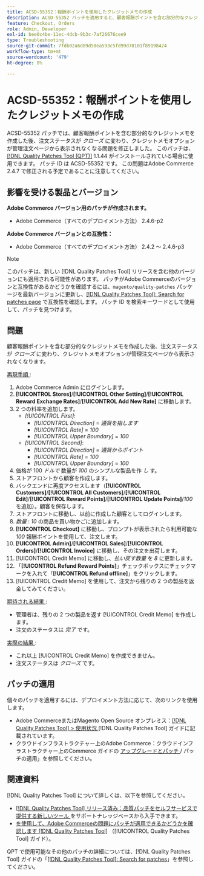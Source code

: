 ```yaml
---
title: ACSD-55352：報酬ポイントを使用したクレジットメモの作成
description: ACSD-55352 パッチを適用すると、顧客報酬ポイントを含む部分的なクレジットメモを作成した後、注文ステータスが「クローズ」に変わり、クレジットメモオプションが管理注文ページに表示されなくなるAdobe Commerceの問題を修正できます。
feature: Checkout, Orders
role: Admin, Developer
exl-id: bee0c4be-11ec-4dcb-9b3c-7af26676cee9
type: Troubleshooting
source-git-commit: 7fdb02a6d89d50ea593c5fd99d78101f89198424
workflow-type: tm+mt
source-wordcount: '479'
ht-degree: 0%

---
```


# ACSD-55352：報酬ポイントを使用したクレジットメモの作成

ACSD-55352 パッチでは、顧客報酬ポイントを含む部分的なクレジットメモを作成した後、注文ステータスが *クローズ* に変わり、クレジットメモオプションが管理注文ページから表示されなくなる問題を修正しました。 このパッチは、[[!DNL Quality Patches Tool (QPT)]](https://experienceleague.adobe.com/en/docs/commerce-operations/tools/quality-patches-tool/quality-patches-tool-to-self-serve-quality-patches) 1.1.44 がインストールされている場合に使用できます。 パッチ ID は ACSD-55352 です。 この問題はAdobe Commerce 2.4.7 で修正される予定であることに注意してください。

## 影響を受ける製品とバージョン

**Adobe Commerce バージョン用のパッチが作成されます。**

* Adobe Commerce（すべてのデプロイメント方法） 2.4.6-p2

**Adobe Commerce バージョンとの互換性：**

* Adobe Commerce（すべてのデプロイメント方法） 2.4.2 ～ 2.4.6-p3

>[!NOTE]
>
>このパッチは、新しい [!DNL Quality Patches Tool] リリースを含む他のバージョンにも適用される可能性があります。 パッチがAdobe Commerceのバージョンと互換性があるかどうかを確認するには、`magento/quality-patches` パッケージを最新バージョンに更新し、[[!DNL Quality Patches Tool]: Search for patches page](https://experienceleague.adobe.com/tools/commerce-quality-patches/index.html) で互換性を確認します。 パッチ ID を検索キーワードとして使用して、パッチを見つけます。

## 問題

顧客報酬ポイントを含む部分的なクレジットメモを作成した後、注文ステータスが *クローズ* に変わり、クレジットメモオプションが管理注文ページから表示されなくなります。

<u> 再現手順 </u>:

1. Adobe Commerce Admin にログインします。
2. **[!UICONTROL Stores]**/**[!UICONTROL Other Setting]**/**[!UICONTROL Reward Exchange Rates]**/**[!UICONTROL Add New Rate]** に移動します。
3. 2 つの料率を追加します。
   * *[!UICONTROL First]*:
      * *[!UICONTROL Direction]* = *通貨を指します*
      * *[!UICONTROL Rate]* = *100*
      * *[!UICONTROL Upper Boundary]* = *100*
   * *[!UICONTROL Second]*:
      * *[!UICONTROL Direction]* = *通貨からポイント*
      * *[!UICONTROL Rate]* = *100*
      * *[!UICONTROL Upper Boundary]* = *100*
4. 価格が 100 *ドルで* 数量が *100* のシンプルな製品を作 *し* す。
5. ストアフロントから顧客を作成します。
6. バックエンドに再度アクセスします（**[!UICONTROL Customers]**/**[!UICONTROL All Customers]**/**[!UICONTROL Edit]**/**[!UICONTROL Reward Points]**/**[!UICONTROL Update Points]**/*100* を追加）。顧客を保存します。
7. ストアフロントに移動し、以前に作成した顧客としてログインします。
8. *数量* : *10* の商品を買い物かごに追加します。
9. **[!UICONTROL Checkout]** に移動し、プロンプトが表示されたら利用可能な *100* 報酬ポイントを使用して、注文します。
10. **[!UICONTROL Admin]**/**[!UICONTROL Sales]**/**[!UICONTROL Orders]**/**[!UICONTROL Invoice]** に移動し、その注文を出荷します。
11. [!UICONTROL Credit Memo] に移動し、*払い戻す数量* を *8* に更新します。
12. 「**[!UICONTROL Refund Reward Points]**」チェックボックスにチェックマークを入れて「**[!UICONTROL Refund offline]**」をクリックします。
13. [!UICONTROL Credit Memo] を使用して、注文から残りの 2 つの製品を返金してみてください。

<u> 期待される結果 </u>:

* 管理者は、残りの 2 つの製品を返す [!UICONTROL Credit Memo] を作成します。
* 注文のステータスは *完了* です。

<u> 実際の結果 </u>:

* これ以上 [!UICONTROL Credit Memo] を作成できません。
* 注文ステータスは *クローズ* です。

## パッチの適用

個々のパッチを適用するには、デプロイメント方法に応じて、次のリンクを使用します。

* Adobe CommerceまたはMagento Open Source オンプレミス：[[!DNL Quality Patches Tool] > 使用状況 ](/help/tools/quality-patches-tool/usage.md)[!DNL Quality Patches Tool] ガイドに記載されています。
* クラウドインフラストラクチャー上のAdobe Commerce：クラウドインフラストラクチャー上のCommerce ガイドの [ アップグレードとパッチ ](https://experienceleague.adobe.com/docs/commerce-cloud-service/user-guide/develop/upgrade/apply-patches.html)/ パッチの適用」を参照してください。

## 関連資料

[!DNL Quality Patches Tool] について詳しくは、以下を参照してください。

* [[!DNL Quality Patches Tool]  リリース済み：品質パッチをセルフサービスで提供する新しいツール ](https://experienceleague.adobe.com/en/docs/commerce-operations/tools/quality-patches-tool/quality-patches-tool-to-self-serve-quality-patches) をサポートナレッジベースから入手できます。
* [ を使用して、Adobe Commerceの問題にパッチが適用できるかどうかを確認します  [!DNL Quality Patches Tool]](/help/tools/quality-patches-tool/patches-available-in-qpt/check-patch-for-magento-issue-with-magento-quality-patches.md) （[!UICONTROL Quality Patches Tool] ガイド）。


QPT で使用可能なその他のパッチの詳細については、[!DNL Quality Patches Tool] ガイドの「[[!DNL Quality Patches Tool]: Search for patches](https://experienceleague.adobe.com/tools/commerce-quality-patches/index.html)」を参照してください。
